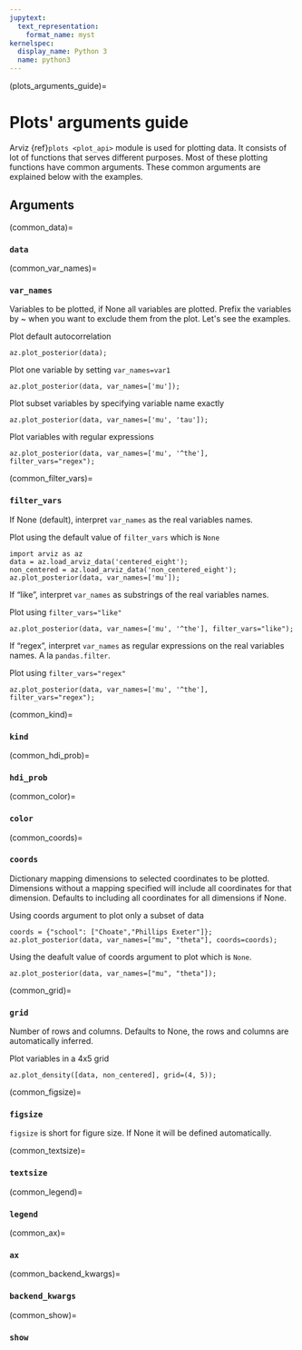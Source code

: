 ```yaml
---
jupytext:
  text_representation:
    format_name: myst
kernelspec:
  display_name: Python 3
  name: python3
---
```


(plots_arguments_guide)=
# Plots' arguments guide

Arviz {ref}`plots <plot_api>` module is used for plotting data. It consists of lot of functions that serves different purposes.
Most of these plotting functions have common arguments. These common arguments are explained below with the examples.

## Arguments

(common_data)=
### `data`

(common_var_names)=
### `var_names`

Variables to be plotted, if None all variables are plotted. Prefix the variables by ~ when you want to exclude them from the plot. Let's see the examples.

Plot default autocorrelation

```{code-cell}
az.plot_posterior(data);
```

Plot one variable by setting `var_names=var1`

```{code-cell}
az.plot_posterior(data, var_names=['mu']);
```

Plot subset variables by specifying variable name exactly

```{code-cell}
az.plot_posterior(data, var_names=['mu', 'tau']);
```

Plot variables with regular expressions
```{code-cell}
az.plot_posterior(data, var_names=['mu', '^the'], filter_vars="regex");
```

(common_filter_vars)=
### `filter_vars`
If None (default), interpret `var_names` as the real variables names.

Plot using the default value of `filter_vars` which is `None`

```{code-cell}
import arviz as az
data = az.load_arviz_data('centered_eight');
non_centered = az.load_arviz_data('non_centered_eight');
az.plot_posterior(data, var_names=['mu']);
```

If “like”, interpret `var_names` as substrings of the real variables names.

Plot using `filter_vars="like"`

```{code-cell}
az.plot_posterior(data, var_names=['mu', '^the'], filter_vars="like");
```

If “regex”, interpret `var_names` as regular expressions on the real variables names. A la `pandas.filter`.

Plot using `filter_vars="regex"`

```{code-cell}
az.plot_posterior(data, var_names=['mu', '^the'], filter_vars="regex");
```

(common_kind)=
### `kind`

(common_hdi_prob)=
### `hdi_prob`

(common_color)=
### `color`

(common_coords)=
### `coords`
Dictionary mapping dimensions to selected coordinates to be plotted. Dimensions without a mapping specified will include all coordinates for that dimension. Defaults to including all coordinates for all dimensions if None.

Using coords argument to plot only a subset of data

```{code-cell}
coords = {"school": ["Choate","Phillips Exeter"]};
az.plot_posterior(data, var_names=["mu", "theta"], coords=coords);
```

Using the deafult value of coords argument to plot which is `None`.

```{code-cell}
az.plot_posterior(data, var_names=["mu", "theta"]);
```

(common_grid)=
### `grid`
Number of rows and columns. Defaults to None, the rows and columns are automatically inferred.

Plot variables in a 4x5 grid

```{code-cell}
az.plot_density([data, non_centered], grid=(4, 5));
```

(common_figsize)=
### `figsize`

`figsize` is short for figure size. If None it will be defined automatically.

(common_textsize)=
### `textsize`

(common_legend)=
### `legend`

(common_ax)=
### `ax`

(common_backend_kwargs)=
### `backend_kwargs`

(common_show)=
### `show`
